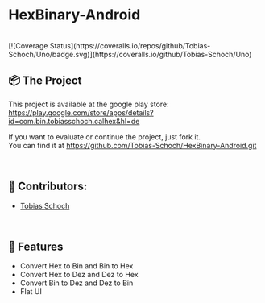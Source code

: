 # 
<h1 align="left">
  HexBinary-Android
</h1>
<br>
[![Coverage Status](https://coveralls.io/repos/github/Tobias-Schoch/Uno/badge.svg)](https://coveralls.io/github/Tobias-Schoch/Uno)
<br>


## 📦 The Project

This project is available at the google play store: 
<br>
https://play.google.com/store/apps/details?id=com.bin.tobiasschoch.calhex&hl=de
<br>

If you want to evaluate or continue the project, just fork it.
<br> 
You can find it at https://github.com/Tobias-Schoch/HexBinary-Android.git

<br>

## 🐧 Contributors:

* [Tobias Schoch](https://github.com/tobias-schoch)

<br>

## 💾 Features

- Convert Hex to Bin and Bin to Hex
- Convert Hex to Dez and Dez to Hex
- Convert Bin to Dez and Dez to Bin
- Flat UI
